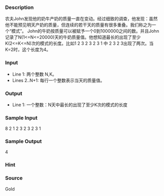 
### Description
农夫John发现他的奶牛产奶的质量一直在变动。经过细致的调查，他发现：虽然他不能预见明天产奶的质量，但连续的若干天的质量有很多重叠。我们称之为一个“模式”。 John的牛奶按质量可以被赋予一个0到1000000之间的数。并且John记录了N(1<=N<=20000)天的牛奶质量值。他想知道最长的出现了至少K(2<=K<=N)次的模式的长度。比如1 2 3 2 3 2 3 1 中 2 3 2 3出现了两次。当K=2时，这个长度为4。 
### Input
* Line 1: 两个整数 N,K。 
* Lines 2..N+1: 每行一个整数表示当天的质量值。
### Output
* Line 1: 一个整数：N天中最长的出现了至少K次的模式的长度 
### Sample Input
8 2
1
2
3
2
3
2
3
1

### Sample Output
4

### Hint

### Source
Gold